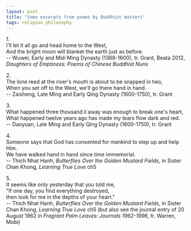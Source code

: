 ```yaml
---
layout: post
title: "Some excerpts from poems by Buddhist masters"
tags: religion philosophy
---
```

1.\
I'll let it all go and head home to the West,\
And the bright moon will blanket the earth just as before.\
-- Wuwei, Early and Mid-Ming Dynasty (1368-1600), tr. Grant, Beata 2012, *Daughters of Emptiness: Poems of Chinese Buddhist Nuns*

2.\
The lone reed at the river's mouth is about to be snapped in two,\
When you set off to the West, we'll go there hand in hand.\
-- Zaisheng, Late Ming and Early Qing Dynasty (1600-1750), tr. Grant

3.\
What happened three thousand *li* away was enough to break one's heart,\
What happened twelve years ago has made my tears flow dark and red.\
-- Daoyuan, Late Ming and Early Qing Dynasty (1600-1750), tr. Grant

4.\
Someone says that God has consented for mankind to step up and help Him.\
We have walked hand in hand since time immemorial.\
-- Thich Nhat Hanh, *Butterflies Over the Golden Mustard Fields*, in Sister Chan Khong, *Learning True Love* ch5

5.\
It seems like only yesterday that you told me,\
"If one day, you find everything destroyed,\
then look for me in the depths of your heart."\
-- Thich Nhat Hanh, *Butterflies Over the Golden Mustard Fields*, in Sister Chan Khong, *Learning True Love* ch5 (but also see the journal entry of 20 August 1962 in *Fragrant Palm Leaves: Journals 1962-1996*, tr. Warren, Mobi)

